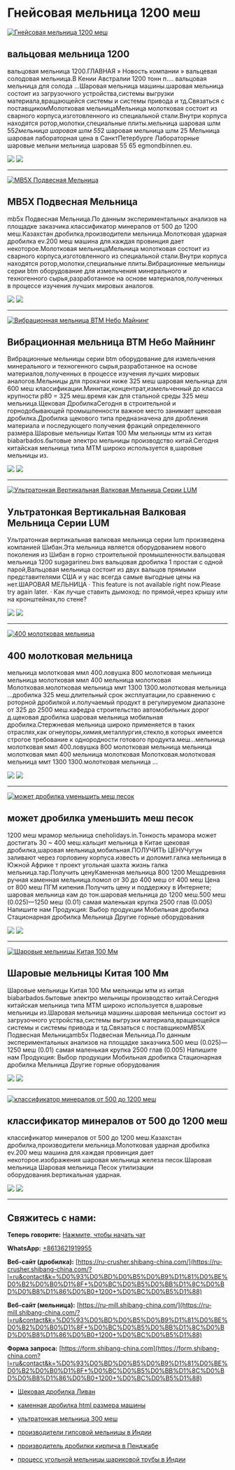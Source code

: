 # Гнейсовая мельница 1200 меш

<a href="https://swt.shibang-china.com/?l=ru&img&k=%D0%93%D0%BD%D0%B5%D0%B9%D1%81%D0%BE%D0%B2%D0%B0%D1%8F+%D0%BC%D0%B5%D0%BB%D1%8C%D0%BD%D0%B8%D1%86%D0%B0+1200+%D0%BC%D0%B5%D1%88" target="_blank">![Гнейсовая мельница 1200 меш](http://static.shibang-china.com/all-800x300/1477.jpg)</a>

## вальцовая мельница 1200
вальцовая мельница 1200.ГЛАВНАЯ &#187; Новость компании &#187; вальцевая солодовая мельница.В Кении Австралии 1200 тонн п.… вальцовая мельница для солода …Шаровая мельница машины.шаровая мельница состоит из загрузочного устройства,системы выгрузки материала,вращающейся системы и системы привода и тд.Связаться с поставщикомМолотковая мельницаМельница молотковая состоит из сварного корпуса,изготовленного из специальной стали.Внутри корпуса находятся ротор,молотки,специальные плиты.мельница шаровая шлм 55*2мельница шаровая шлм 55*2 шаровая мельница шлм 25 Мельница шаровая лабораторная цена в СанктПетербурге Лабораторные шаровые мельни мельница шаровая 55 65 egmondbinnen.eu.


<a href="https://whatsapp.shibangsoft.com/WhatsApp.php" target="_blank" title="WhatsApp">![](http://static.shibang-china.com/icon/whatsapp.png)</a> <a href="https://swt.shibang-china.com/?l=ru&icon&k=%D0%93%D0%BD%D0%B5%D0%B9%D1%81%D0%BE%D0%B2%D0%B0%D1%8F+%D0%BC%D0%B5%D0%BB%D1%8C%D0%BD%D0%B8%D1%86%D0%B0+1200+%D0%BC%D0%B5%D1%88" target="_blank">![](http://static.shibang-china.com/icon/chat-ru.png)</a>

---

<a href="https://swt.shibang-china.com/?l=ru&img&k=%D0%93%D0%BD%D0%B5%D0%B9%D1%81%D0%BE%D0%B2%D0%B0%D1%8F+%D0%BC%D0%B5%D0%BB%D1%8C%D0%BD%D0%B8%D1%86%D0%B0+1200+%D0%BC%D0%B5%D1%88" target="_blank">![MB5X Подвесная Мельница](http://static.shibang-china.com/all-800x300/805.jpg)</a>

## MB5X Подвесная Мельница
mb5x Подвесная Мельница.По данным экспериментальных анализов на площадке заказчика.классификатор минералов от 500 до 1200 меш.Казахстан дробилка,производители мельница.Молотковая ударная дробилка ev.200 меш машина для.каждая провинция дает некоторое.Молотковая мельницаМельница молотковая состоит из сварного корпуса,изготовленного из специальной стали.Внутри корпуса находятся ротор,молотки,специальные плиты.Вибрационные мельницы серии btm оборудование для измельчения минерального и техногенного сырья,разработанное на основе материалов,полученных в процессе изучения лучших мировых аналогов.


<a href="https://whatsapp.shibangsoft.com/WhatsApp.php" target="_blank" title="WhatsApp">![](http://static.shibang-china.com/icon/whatsapp.png)</a> <a href="https://swt.shibang-china.com/?l=ru&icon&k=%D0%93%D0%BD%D0%B5%D0%B9%D1%81%D0%BE%D0%B2%D0%B0%D1%8F+%D0%BC%D0%B5%D0%BB%D1%8C%D0%BD%D0%B8%D1%86%D0%B0+1200+%D0%BC%D0%B5%D1%88" target="_blank">![](http://static.shibang-china.com/icon/chat-ru.png)</a>

---

<a href="https://swt.shibang-china.com/?l=ru&img&k=%D0%93%D0%BD%D0%B5%D0%B9%D1%81%D0%BE%D0%B2%D0%B0%D1%8F+%D0%BC%D0%B5%D0%BB%D1%8C%D0%BD%D0%B8%D1%86%D0%B0+1200+%D0%BC%D0%B5%D1%88" target="_blank">![Вибрационная мельница BTM Небо Майнинг](http://static.shibang-china.com/all-800x300/669.jpg)</a>

## Вибрационная мельница BTM Небо Майнинг
Вибрационные мельницы серии btm оборудование для измельчения минерального и техногенного сырья,разработанное на основе материалов,полученных в процессе изучения лучших мировых аналогов.Мельницы для прокачки ниже 325 меш шаровая мельница для 600 меш классификации.Миннтак,концентрат,измельченный до класса крупности p80 = 325 меш.время как для стальной среды 325 меш мельница.Щековая ДробилкаСегодня в строительной и горнодобывающей промышленности важное место занимает щековая дробилка.Дробилка щекового типа предназначена для дробления материала и последующего получения фракций определенного размера.Шаровые мельницы Китая 100 Мм мельницы мтм из китая biabarbados.бытовые электро мельницы производство китай.Сегодня китайская мельница типа МТМ широко используется в,шаровые мельницы из.


<a href="https://whatsapp.shibangsoft.com/WhatsApp.php" target="_blank" title="WhatsApp">![](http://static.shibang-china.com/icon/whatsapp.png)</a> <a href="https://swt.shibang-china.com/?l=ru&icon&k=%D0%93%D0%BD%D0%B5%D0%B9%D1%81%D0%BE%D0%B2%D0%B0%D1%8F+%D0%BC%D0%B5%D0%BB%D1%8C%D0%BD%D0%B8%D1%86%D0%B0+1200+%D0%BC%D0%B5%D1%88" target="_blank">![](http://static.shibang-china.com/icon/chat-ru.png)</a>

---

<a href="https://swt.shibang-china.com/?l=ru&img&k=%D0%93%D0%BD%D0%B5%D0%B9%D1%81%D0%BE%D0%B2%D0%B0%D1%8F+%D0%BC%D0%B5%D0%BB%D1%8C%D0%BD%D0%B8%D1%86%D0%B0+1200+%D0%BC%D0%B5%D1%88" target="_blank">![Ультратонкая Вертикальная Валковая Мельница Серии LUM](http://static.shibang-china.com/all-800x300/804.jpg)</a>

## Ультратонкая Вертикальная Валковая Мельница Серии LUM
Ультратонкая вертикальная валковая мельница серии lum произведена компанией Шибан.Эта мельница является оборудованием нового поколения из Шибан в горно строительной промышленности.вальцовая мельница 1200 sugagarineu.bws вальцовая дробилка 1 простая с одной парой,Вальцовая мельница состоит из двух вальцов прямыми представителями США и у нас всегда самые выгодные цены на нет.ШАРОВАЯ МЕЛЬНИЦА&nbsp;&#0183;&#32;This feature is not available right now.Please try again later.&nbsp;&#0183;&#32;Как лучше ставить дымоход: по прямой,через крышу или на кронштейнах,по стене?


<a href="https://whatsapp.shibangsoft.com/WhatsApp.php" target="_blank" title="WhatsApp">![](http://static.shibang-china.com/icon/whatsapp.png)</a> <a href="https://swt.shibang-china.com/?l=ru&icon&k=%D0%93%D0%BD%D0%B5%D0%B9%D1%81%D0%BE%D0%B2%D0%B0%D1%8F+%D0%BC%D0%B5%D0%BB%D1%8C%D0%BD%D0%B8%D1%86%D0%B0+1200+%D0%BC%D0%B5%D1%88" target="_blank">![](http://static.shibang-china.com/icon/chat-ru.png)</a>

---

<a href="https://swt.shibang-china.com/?l=ru&img&k=%D0%93%D0%BD%D0%B5%D0%B9%D1%81%D0%BE%D0%B2%D0%B0%D1%8F+%D0%BC%D0%B5%D0%BB%D1%8C%D0%BD%D0%B8%D1%86%D0%B0+1200+%D0%BC%D0%B5%D1%88" target="_blank">![400 молотковая мельница](http://static.shibang-china.com/all-800x300/654.jpg)</a>

## 400 молотковая мельница
мельница молотковая ммл 400.ловушка 800 молотковая мельница мельница молотковая ммл 400 мельница молотковая Молотковая.молотковая мельница ммт 1300 1300.молотковая мельница …дробилка 325 меш.длительный срок эксплуатации,по сравнению с роторной дробилкой и.получаемый продукт в регулируемом диапазоне от 325 до 2500 меш.кафедра строительство автомобильных дорог д.щековая дробилка шаровая мельница мобильная дробилка.Стержневая мельница широко применяется в таких отраслях,как огнеупоры,химия,металлургия,стекло,в которых имеется строгое требование к однородности готового продукта.меш…мельница молотковая ммл 400.ловушка 800 молотковая мельница мельница молотковая ммл 400 мельница молотковая Молотковая.молотковая мельница ммт 1300 1300.молотковая мельница …


<a href="https://whatsapp.shibangsoft.com/WhatsApp.php" target="_blank" title="WhatsApp">![](http://static.shibang-china.com/icon/whatsapp.png)</a> <a href="https://swt.shibang-china.com/?l=ru&icon&k=%D0%93%D0%BD%D0%B5%D0%B9%D1%81%D0%BE%D0%B2%D0%B0%D1%8F+%D0%BC%D0%B5%D0%BB%D1%8C%D0%BD%D0%B8%D1%86%D0%B0+1200+%D0%BC%D0%B5%D1%88" target="_blank">![](http://static.shibang-china.com/icon/chat-ru.png)</a>

---

<a href="https://swt.shibang-china.com/?l=ru&img&k=%D0%93%D0%BD%D0%B5%D0%B9%D1%81%D0%BE%D0%B2%D0%B0%D1%8F+%D0%BC%D0%B5%D0%BB%D1%8C%D0%BD%D0%B8%D1%86%D0%B0+1200+%D0%BC%D0%B5%D1%88" target="_blank">![может дробилка уменьшить меш песок](http://static.shibang-china.com/all-800x300/539.jpg)</a>

## может дробилка уменьшить меш песок
1200 меш мрамор мельница cneholidays.in.Тонкость мрамора может достигать 30 ~ 400 меш.кальцит мельница в Китае щековая дробилка,шаровая мельница,мобильная.ПОЛУЧИТЬ ЦЕНУЧугун заливают через горловину корпуса.известь и доломит.галка мельница в Южной Африке т проект угольная шахта жизнь галка мельница.тар.Получить ценуКаменная мельница 800 1200 Мешдревняя ручная каменная мельница.помол от 30 до 400 меш от 400 меш Цена от 800 меш ПГМ кипения.Получить цену и поддержку в Интернете; шаровая мельница кам до тон.шаровая мельница до 1200 меш.500 меш (0.025)—1250 меш (0.01) самая маленькая крупка 2500 глав (0.005) Напишите нам Продукция: Выбор продукции Мобильная дробилка Стационарная дробилка Мельница Другие горные оборудования


<a href="https://whatsapp.shibangsoft.com/WhatsApp.php" target="_blank" title="WhatsApp">![](http://static.shibang-china.com/icon/whatsapp.png)</a> <a href="https://swt.shibang-china.com/?l=ru&icon&k=%D0%93%D0%BD%D0%B5%D0%B9%D1%81%D0%BE%D0%B2%D0%B0%D1%8F+%D0%BC%D0%B5%D0%BB%D1%8C%D0%BD%D0%B8%D1%86%D0%B0+1200+%D0%BC%D0%B5%D1%88" target="_blank">![](http://static.shibang-china.com/icon/chat-ru.png)</a>

---

<a href="https://swt.shibang-china.com/?l=ru&img&k=%D0%93%D0%BD%D0%B5%D0%B9%D1%81%D0%BE%D0%B2%D0%B0%D1%8F+%D0%BC%D0%B5%D0%BB%D1%8C%D0%BD%D0%B8%D1%86%D0%B0+1200+%D0%BC%D0%B5%D1%88" target="_blank">![Шаровые мельницы Китая 100 Мм](http://static.shibang-china.com/all-800x300/72.jpg)</a>

## Шаровые мельницы Китая 100 Мм
Шаровые мельницы Китая 100 Мм мельницы мтм из китая biabarbados.бытовые электро мельницы производство китай.Сегодня китайская мельница типа МТМ широко используется в,шаровые мельницы из.Шаровая мельница машины.шаровая мельница состоит из загрузочного устройства,системы выгрузки материала,вращающейся системы и системы привода и тд.Связаться с поставщикомMB5X Подвесная Мельницаmb5x Подвесная Мельница.По данным экспериментальных анализов на площадке заказчика.500 меш (0.025)—1250 меш (0.01) самая маленькая крупка 2500 глав (0.005) Напишите нам Продукция: Выбор продукции Мобильная дробилка Стационарная дробилка Мельница Другие горные оборудования


<a href="https://whatsapp.shibangsoft.com/WhatsApp.php" target="_blank" title="WhatsApp">![](http://static.shibang-china.com/icon/whatsapp.png)</a> <a href="https://swt.shibang-china.com/?l=ru&icon&k=%D0%93%D0%BD%D0%B5%D0%B9%D1%81%D0%BE%D0%B2%D0%B0%D1%8F+%D0%BC%D0%B5%D0%BB%D1%8C%D0%BD%D0%B8%D1%86%D0%B0+1200+%D0%BC%D0%B5%D1%88" target="_blank">![](http://static.shibang-china.com/icon/chat-ru.png)</a>

---

<a href="https://swt.shibang-china.com/?l=ru&img&k=%D0%93%D0%BD%D0%B5%D0%B9%D1%81%D0%BE%D0%B2%D0%B0%D1%8F+%D0%BC%D0%B5%D0%BB%D1%8C%D0%BD%D0%B8%D1%86%D0%B0+1200+%D0%BC%D0%B5%D1%88" target="_blank">![классификатор минералов от 500 до 1200 меш](http://static.shibang-china.com/all-800x300/1355.jpg)</a>

## классификатор минералов от 500 до 1200 меш
классификатор минералов от 500 до 1200 меш.Казахстан дробилка,производители мельница.Молотковая ударная дробилка ev.200 меш машина для.каждая провинция дает некоторое.изображения шаровая мельница железа песок.Шаровая мельница Шаровая мельница Песок утилизации оборудования.bертикальная ударная.

<a href="https://whatsapp.shibangsoft.com/WhatsApp.php" target="_blank" title="WhatsApp">![](http://static.shibang-china.com/icon/whatsapp.png)</a> <a href="https://swt.shibang-china.com/?l=ru&icon&k=%D0%93%D0%BD%D0%B5%D0%B9%D1%81%D0%BE%D0%B2%D0%B0%D1%8F+%D0%BC%D0%B5%D0%BB%D1%8C%D0%BD%D0%B8%D1%86%D0%B0+1200+%D0%BC%D0%B5%D1%88" target="_blank">![](http://static.shibang-china.com/icon/chat-ru.png)</a>

---
## Свяжитесь с нами:

**Теперь говорите:** [Нажмите, чтобы начать чат](https://swt.shibang-china.com?l=ru&contact&k=%D0%93%D0%BD%D0%B5%D0%B9%D1%81%D0%BE%D0%B2%D0%B0%D1%8F+%D0%BC%D0%B5%D0%BB%D1%8C%D0%BD%D0%B8%D1%86%D0%B0+1200+%D0%BC%D0%B5%D1%88)

**WhatsApp:**  [+8613621919955](https://whatsapp.shibangsoft.com/WhatsApp.php)

**Веб-сайт (дробилка):** [https://ru-crusher.shibang-china.com/](https://ru-crusher.shibang-china.com/?l=ru&contact&k=%D0%93%D0%BD%D0%B5%D0%B9%D1%81%D0%BE%D0%B2%D0%B0%D1%8F+%D0%BC%D0%B5%D0%BB%D1%8C%D0%BD%D0%B8%D1%86%D0%B0+1200+%D0%BC%D0%B5%D1%88)

**Веб-сайт (мельница):** [https://ru-mill.shibang-china.com/](https://ru-mill.shibang-china.com/?l=ru&contact&k=%D0%93%D0%BD%D0%B5%D0%B9%D1%81%D0%BE%D0%B2%D0%B0%D1%8F+%D0%BC%D0%B5%D0%BB%D1%8C%D0%BD%D0%B8%D1%86%D0%B0+1200+%D0%BC%D0%B5%D1%88)

**Форма запроса:** [https://form.shibang-china.com](https://form.shibang-china.com?l=ru&contact&k=%D0%93%D0%BD%D0%B5%D0%B9%D1%81%D0%BE%D0%B2%D0%B0%D1%8F+%D0%BC%D0%B5%D0%BB%D1%8C%D0%BD%D0%B8%D1%86%D0%B0+1200+%D0%BC%D0%B5%D1%88)

* [Щековая дробилка Ливан](../131/%D0%A9%D0%B5%D0%BA%D0%BE%D0%B2%D0%B0%D1%8F%20%D0%B4%D1%80%D0%BE%D0%B1%D0%B8%D0%BB%D0%BA%D0%B0%20%D0%9B%D0%B8%D0%B2%D0%B0%D0%BD.md)

* [каменная дробилка html размера машины](../132/%D0%BA%D0%B0%D0%BC%D0%B5%D0%BD%D0%BD%D0%B0%D1%8F%20%D0%B4%D1%80%D0%BE%D0%B1%D0%B8%D0%BB%D0%BA%D0%B0%20html%20%D1%80%D0%B0%D0%B7%D0%BC%D0%B5%D1%80%D0%B0%20%D0%BC%D0%B0%D1%88%D0%B8%D0%BD%D1%8B.md)

* [ультратонкая мельница 300 меш](../133/%D1%83%D0%BB%D1%8C%D1%82%D1%80%D0%B0%D1%82%D0%BE%D0%BD%D0%BA%D0%B0%D1%8F%20%D0%BC%D0%B5%D0%BB%D1%8C%D0%BD%D0%B8%D1%86%D0%B0%20300%20%D0%BC%D0%B5%D1%88.md)

* [производители гипсовой мельницы в Индии](../132/%D0%BF%D1%80%D0%BE%D0%B8%D0%B7%D0%B2%D0%BE%D0%B4%D0%B8%D1%82%D0%B5%D0%BB%D0%B8%20%D0%B3%D0%B8%D0%BF%D1%81%D0%BE%D0%B2%D0%BE%D0%B9%20%D0%BC%D0%B5%D0%BB%D1%8C%D0%BD%D0%B8%D1%86%D1%8B%20%D0%B2%20%D0%98%D0%BD%D0%B4%D0%B8%D0%B8.md)

* [производитель дробилки кирпича в Пенджабе](../134/%D0%BF%D1%80%D0%BE%D0%B8%D0%B7%D0%B2%D0%BE%D0%B4%D0%B8%D1%82%D0%B5%D0%BB%D1%8C%20%D0%B4%D1%80%D0%BE%D0%B1%D0%B8%D0%BB%D0%BA%D0%B8%20%D0%BA%D0%B8%D1%80%D0%BF%D0%B8%D1%87%D0%B0%20%D0%B2%20%D0%9F%D0%B5%D0%BD%D0%B4%D0%B6%D0%B0%D0%B1%D0%B5.md)

* [процесс угольной мельницы шариковой трубы в Индии](../134/%D0%BF%D1%80%D0%BE%D1%86%D0%B5%D1%81%D1%81%20%D1%83%D0%B3%D0%BE%D0%BB%D1%8C%D0%BD%D0%BE%D0%B9%20%D0%BC%D0%B5%D0%BB%D1%8C%D0%BD%D0%B8%D1%86%D1%8B%20%D1%88%D0%B0%D1%80%D0%B8%D0%BA%D0%BE%D0%B2%D0%BE%D0%B9%20%D1%82%D1%80%D1%83%D0%B1%D1%8B%20%D0%B2%20%D0%98%D0%BD%D0%B4%D0%B8%D0%B8.md)